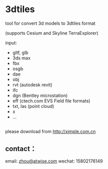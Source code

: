# 3dtiles
tool for convert 3d models to 3dtiles format

(supports Cesium and Skyline TerraExplorer)

input: 
 - gltf, glb 
 - 3ds max 
 - fbx 
 - osgb
 - dae
 - obj
 - rvt (autodesk revit) 
 - ifc 
 - dgn (Bentley microstation) 
 - eff (ctech.com EVS Field file formats) 
 - txt, las (point cloud)
 - x
 - ...  

##
 please download from http://ximple.com.cn

## contact：
 email: zhou@atwise.com
 wechat: 15802176149
